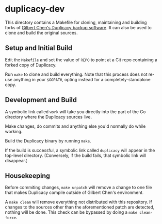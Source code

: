 # duplicacy-dev

This directory contains a Makefile for cloning, maintaining and
building forks of [Gilbert Chen's Duplicacy backup
software](https://github.com/gilbertchen/duplicacy).  It can also
be used to clone and build the original sources.

## Setup and Initial Build

Edit the `Makefile` and set the value of `REPO` to point at a Git repo
containing a forked copy of Duplicacy.

Run `make` to clone and build everything.  Note that this process does
not re-use anything in your `$GOPATH`, opting instead for a
completely-standalone copy.


## Development and Build

A symbolic link called `work` will take you directly into the part of
the Go directory where the Duplicacy sources live.

Make changes, do commits and anything else you'd normally do while working.

Build the Duplicacy binary by running `make`.

If the build is successful, a symbolic link called `duplicacy` will
appear in the top-level directory.  (Conversely, if the build fails,
that symbolic link will disappear.)


## Housekeeping

Before commiting changes, `make unpatch` will remove a change to one
file that makes Duplicacy compile outside of Gilbert Chen's environment.

A `make clean` will remove everything not distributed with this
repository.  If changes to the sources other than the aforementioned
patch are detected, nothing will be done.  This check can be bypassed
by doing a `make clean-force`.
